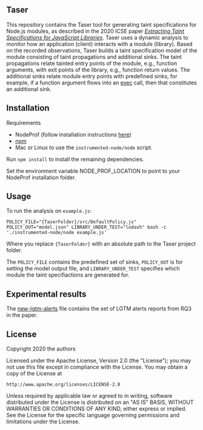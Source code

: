 ## Taser
This repository contains the Taser tool for generating taint specifications for Node.js modules, as described in the
2020 ICSE paper [*Extracting Taint Specifications for JavaScript Libraries*](https://software-lab.org/publications/icse2020_Taser.pdf). 
Taser uses a dynamic analysis to monitor how an application (client) interacts with a module (library).
Based on the recorded observations, Taser builds a taint specification model of the module consisting of taint propagations and additional sinks.
The taint propagations relate tainted entry points of the module, e.g., function arguments, with exit points of the library, e.g., function return values.
The additional sinks relate module entry points with predefined sinks, for example, if a function argument flows into an [exec](https://nodejs.org/api/child_process.html#child_process_child_process_exec_command_options_callback) call, then that constitutes an additional sink.

## Installation
Requirements
- NodeProf (follow installation instructions [here](https://github.com/Haiyang-Sun/nodeprof.js))
- [npm](https://www.npmjs.com/get-npm) 
- Mac or Linux to use the `instrumented-node/node` script.

Run `npm install` to install the remaining dependencies.

Set the environment variable NODE_PROF_LOCATION to point to your NodeProf installation folder.

## Usage
To run the analysis on `example.js`:
```
POLICY_FILE="{TaserFolder}/src/DefaultPolicy.js" POLICY_OUT="model.json" LIBRARY_UNDER_TEST="lodash" bash -c './instrumented-node/node example.js'
```
Where you replace `{TaserFolder}` with an absolute path to the Taser project folder.

The `POLICY_FILE` contains the predefined set of sinks, `POLICY_OUT` is for setting the model output file, and `LIBRARY_UNDER_TEST` specifies which module the taint specifiactions are generated for.

## Experimental results
The [new-lgtm-alerts](data/new-lgtm-alerts.md) file contains the set of LGTM alerts reports from RQ3 in the paper.

## License

Copyright 2020 the authors

Licensed under the Apache License, Version 2.0 (the "License");
you may not use this file except in compliance with the License.
You may obtain a copy of the License at

    http://www.apache.org/licenses/LICENSE-2.0

Unless required by applicable law or agreed to in writing, software
distributed under the License is distributed on an "AS IS" BASIS,
WITHOUT WARRANTIES OR CONDITIONS OF ANY KIND, either express or implied.
See the License for the specific language governing permissions and
limitations under the License.

